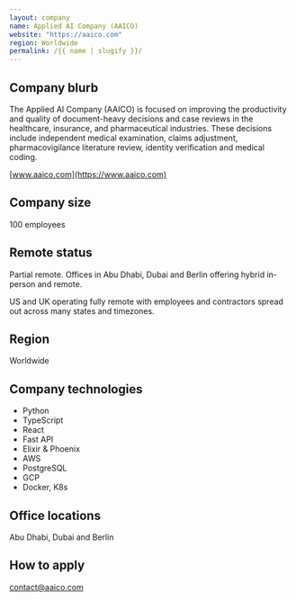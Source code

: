 ```yaml
---
layout: company
name: Applied AI Company (AAICO)
website: "https://aaico.com"
region: Worldwide
permalink: /{{ name | slugify }}/
---
```


## Company blurb

The Applied AI Company (AAICO) is focused on improving the productivity and quality of document-heavy decisions and case reviews in the healthcare, insurance, and pharmaceutical industries. These decisions include independent medical examination, claims adjustment, pharmacovigilance literature review, identity verification and medical coding.

[www.aaico.com](https://www.aaico.com)

## Company size

100 employees

## Remote status

Partial remote. Offices in Abu Dhabi, Dubai and Berlin offering hybrid in-person and remote. 

US and UK operating fully remote with employees and contractors spread out across many states and timezones.

## Region

Worldwide

## Company technologies

- Python
- TypeScript
- React
- Fast API
- Elixir & Phoenix
- AWS
- PostgreSQL
- GCP
- Docker, K8s

## Office locations

Abu Dhabi, Dubai and Berlin

## How to apply

[contact@aaico.com](mailto:contact@aaico.com)